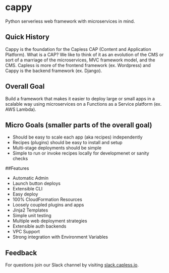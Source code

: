 # cappy
Python serverless web framework with microservices in mind. 

## Quick History
Cappy is the foundation for the Capless CAP (Content and Application Platform). What is a CAP? We like to think of it as an evolution of the CMS or sort of a marriage of the microservices, MVC framework model, and the CMS. Capless is more of the frontend framework (ex. Wordpress) and Cappy is the backend framework (ex. Django).

## Overall Goal
Build a framework that makes it easier to deploy large or small apps in a scalable way using microservices on a Functions as a Service platform (ex. AWS Lambda). 

## Micro Goals (smaller parts of the overall goal)
- Should be easy to scale each app (aka recipes) independently
- Recipes (plugins) should be easy to install and setup
- Multi-stage deployments should be simple
- Simple to run or invoke recipes locally for developmenet or sanity checks

##Features
- Automatic Admin
- Launch button deploys
- Extensible CLI
- Easy deploy
- 100% CloudFormation Resources
- Loosely coupled plugins and apps
- Jinja2 Templates
- Simple unit testing
- Multiple web deployment strategies
- Extensible auth backends
- VPC Support
- Strong integration with Environment Variables

## Feedback
For questions join our Slack channel by visiting [slack.capless.io](https://slack.capless.io).
